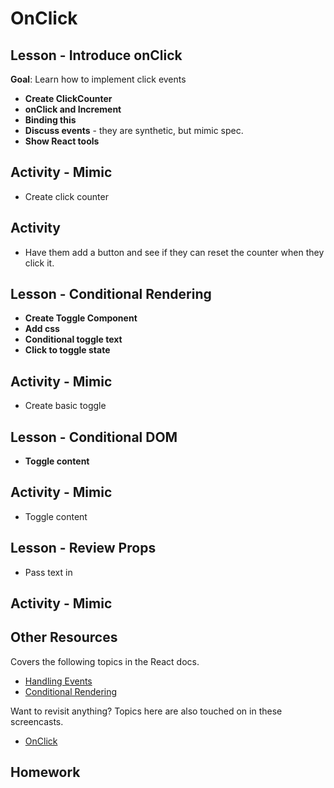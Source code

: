# OnClick

## Lesson - Introduce onClick

**Goal**: Learn how to implement click events

* **Create ClickCounter**
* **onClick and Increment**
* **Binding this**
* **Discuss events** - they are synthetic, but mimic spec.
* **Show React tools**

## Activity - Mimic

* Create click counter

## Activity

* Have them add a button and see if they can reset the counter when they click it.

## Lesson - Conditional Rendering

* **Create Toggle Component**
* **Add css**
* **Conditional toggle text**
* **Click to toggle state**

## Activity - Mimic

* Create basic toggle

## Lesson - Conditional DOM

* **Toggle content**

## Activity - Mimic

* Toggle content

## Lesson - Review Props

* Pass text in

## Activity - Mimic

## Other Resources

Covers the following topics in the React docs.

* [Handling Events](https://reactjs.org/docs/handling-events.html)
* [Conditional Rendering](https://reactjs.org/docs/conditional-rendering.html)

Want to revisit anything? Topics here are also touched on in these screencasts.

* [OnClick](https://www.youtube.com/watch?v=gVoCYq7Aztg&list=PLLDNgndR69We9PAyglpHrCJKKDpg-5TXx&index=5)

## Homework
